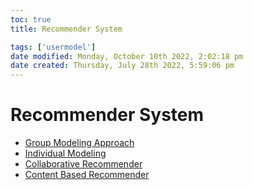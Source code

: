 ```yaml
---
toc: true
title: Recommender System

tags: ['usermodel']
date modified: Monday, October 10th 2022, 2:02:18 pm
date created: Thursday, July 28th 2022, 5:59:06 pm
---
```


# Recommender System
- [Group Modeling Approach](Group%20Modeling%20Approach.md)
- [Individual Modeling](Individual%20Modeling.md)
- [Collaborative Recommender](Collaborative%20Recommender.md)
- [Content Based Recommender](Content%20Based%20Recommender.md)



